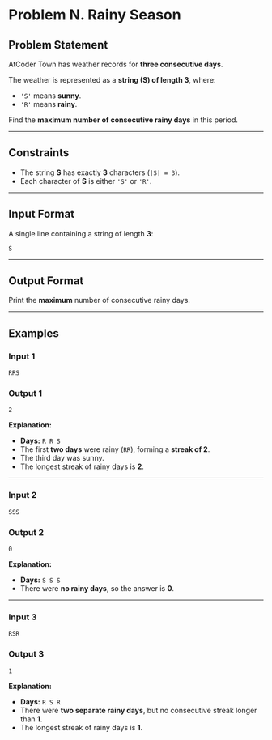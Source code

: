 # Problem N. Rainy Season

## Problem Statement  
AtCoder Town has weather records for **three consecutive days**.  

The weather is represented as a **string (S) of length 3**, where:  
- `'S'` means **sunny**.  
- `'R'` means **rainy**.  

Find the **maximum number of consecutive rainy days** in this period.

---

## Constraints  
- The string **S** has exactly **3** characters (`|S| = 3`).  
- Each character of **S** is either `'S'` or `'R'`.

---

## Input Format  
A single line containing a string of length **3**:  

```
S
```

---

## Output Format  
Print the **maximum** number of consecutive rainy days.

---

## Examples  

### **Input 1**  
```
RRS
```  
### **Output 1**  
```
2
```  
**Explanation:**  
- **Days:** `R R S`  
- The first **two days** were rainy (`RR`), forming a **streak of 2**.  
- The third day was sunny.  
- The longest streak of rainy days is **2**.

---

### **Input 2**  
```
SSS
```  
### **Output 2**  
```
0
```  
**Explanation:**  
- **Days:** `S S S`  
- There were **no rainy days**, so the answer is **0**.

---

### **Input 3**  
```
RSR
```  
### **Output 3**  
```
1
```  
**Explanation:**  
- **Days:** `R S R`  
- There were **two separate rainy days**, but no consecutive streak longer than **1**.  
- The longest streak of rainy days is **1**.  